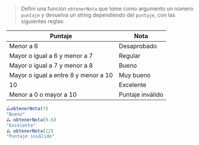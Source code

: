  > Definí una función `obtenerNota` que tome como argumento un número `puntaje` y devuelva un string dependiendo del `puntaje`, con las siguientes reglas:
>
| Puntaje | Nota |
| --- | --- |
| Menor a 6 | Desaprobado
| Mayor o igual a 6 y menor a 7 | Regular
| Mayor o igual a 7 y menor a 8 | Bueno
| Mayor o igual a entre 8 y menor a 10 | Muy bueno
| 10 | Excelente
| Menor a 0 o mayor a 10 | Puntaje inválido
>
```javascript
ムobtenerNota(7)
"Bueno"
ム obtenerNota(9.6)
"Excelente"
ム obtenerNota(12)
"Puntaje inválido"
```